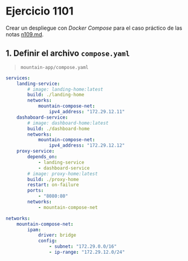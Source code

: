 # Ejercicio 1101

Crear un despliegue con *Docker Compose* para el caso práctico de las notas [n109.md](../109/n109.md).

## 1. Definir el archivo `compose.yaml`

> `mountain-app/compose.yaml`

```yaml
services:
    landing-service:
        # image: landing-home:latest
        build: ./landing-home
        networks:
            mountain-compose-net:
                ipv4_address: "172.29.12.11"
    dashaboard-service:
        # image: dashboard-home:latest
        build: ./dashboard-home
        networks:
            mountain-compose-net:
                ipv4_address: "172.29.12.12"
    proxy-service:
        depends_on:
            - landing-service
            - dashboard-service
        # image: proxy-home:latest
        build: ./proxy-home
        restart: on-failure
        ports:
            - "8080:80"
        networks:
            - mountain-compose-net

networks:
    mountain-compose-net:
        ipam:
            driver: bridge
            config:
                - subnet: "172.29.0.0/16"
                - ip-range: "172.29.12.0/24"
```
